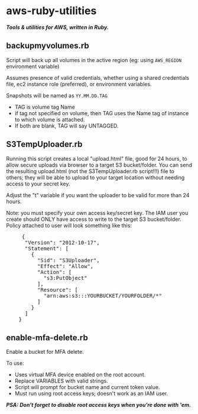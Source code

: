 aws-ruby-utilities
==================

<B><I>Tools &amp; utilities for AWS, written in Ruby.</b></I>


<h2>backupmyvolumes.rb</h2>
Script will back up all volumes in the active region (eg: using <code>AWS_REGION</code> environment variable)

Assumes presence of valid credentials, whether using a shared credentials file, ec2 instance role (preferred), or environment variables.

Snapshots will be named as <code>YY.MM.DD.TAG</code>
  * TAG is volume tag Name
  * if tag not specified on volume, then TAG uses the Name tag of instance to which volume is attached.
  * If both are blank, TAG will say UNTAGGED.

<H2>S3TempUploader.rb</h2>
Running this script creates a local "upload.html" file, good for 24 hours, to allow secure uploads via browser to a target S3 bucket/folder.  You can send the resulting upload.html (not the S3TempUploader.rb script!!!) file to others; they will be able to upload to your target location without needing access to your secret key.

Adjust the "t" variable if you want the uploader to be valid for more than 24 hours.

Note: you must specify your own access key/secret key. The IAM user you create should ONLY have access to write to the target S3 bucket/folder.  Policy attached to user will look something like this:
<pre>
     {
      "Version": "2012-10-17",
      "Statement": [
        {
          "Sid": "S3Uploader",
          "Effect": "Allow",
          "Action": [
            "s3:PutObject"
          ],
          "Resource": [
            "arn:aws:s3:::YOURBUCKET/YOURFOLDER/*"
          ]
        }
      ]
    }
</pre>

<h2>enable-mfa-delete.rb</h2>
Enable a bucket for MFA delete.

To use:
* Uses virtual MFA device enabled on the root account.
* Replace VARIABLES with valid strings.
* Script will prompt for bucket name and current token value.
* Must run using root access keys; doesn't work as an IAM user.

<b><i>PSA: Don't forget to disable root access keys when you're done with 'em.</i></b>
